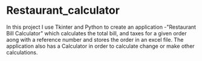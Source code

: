 # Restaurant_calculator
In this project I use Tkinter and Python to create an application -"Restaurant Bill Calculator" which calculates the total bill, and taxes for a given order aong with a reference number and stores the order in an excel file.
The application also has a Calculator in order to calculate change or make other calculations.
